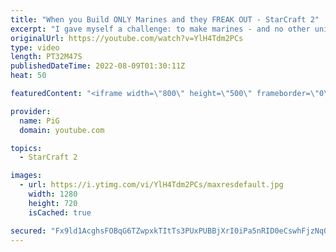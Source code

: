 ```yaml
---
title: "When you Build ONLY Marines and they FREAK OUT - StarCraft 2"
excerpt: "I gave myself a challenge: to make marines - and no other unit. Let's see how it does on the StarCraft 2 ladder -- 🐷 Second Channel for Learning StarCraft 2: https://www.youtube.com/c/PiGRandom 🐷 Third Channel for Daily Pro Casts: https://www.youtube.com/c/PiGCasts -- 🐷 Watch live at https://www.twitch.tv/x5_pig"
originalUrl: https://youtube.com/watch?v=YlH4Tdm2PCs
type: video
length: PT32M47S
publishedDateTime: 2022-08-09T01:30:11Z
heat: 50

featuredContent: "<iframe width=\"800\" height=\"500\" frameborder=\"0\" src=\"https://www.youtube.com/embed/YlH4Tdm2PCs\" allow=\"accelerometer; autoplay; encrypted-media; gyroscope; picture-in-picture\" allowfullscreen></iframe>"

provider:
  name: PiG
  domain: youtube.com

topics:
  - StarCraft 2

images:
  - url: https://i.ytimg.com/vi/YlH4Tdm2PCs/maxresdefault.jpg
    width: 1280
    height: 720
    isCached: true

secured: "Fx9ld1AcghsFOBqG6TZwpxkTItTs3PUxPUBBjXrI0iPa5nRID0eCswhFjzNq0imQxzbkvth7Qb3DEmUmAYbyCiTo57R8WsEUuXWAZiTNV3+DAK+BZNbl6Pp8oruMTEnRHWW7VvFUna/RQcza22bOTANtMyoEoWe6YaqgsmAwRID5KkhVxHMRLTQzYMeGQzYCF72wcJ/2Zj+x9+pFxu16MgTPjcgKGJpr9LMEGEU0+Q/XcoVt0qZSR0pKUnbWeYzV2+f4M/n637KWCFR6zv3Mi5PIHzSqCku8fzTFsVwTQbWw/Et7qF2MHHB5TpF4XUm27AzOUu0MloEF4/u/35Cls/QgxXLeHt+SlAkKs/OqVDR2OiVzhnZ38ubIqXGPJOav+dqjZWRYDilzsQk88ytS7s7ihb52sRotCrnuhoZYEj4=;03jInfIeoXwsaQeC25hs4w=="
---
```


